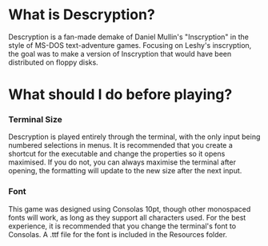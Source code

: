 # What is Descryption?
Descryption is a fan-made demake of Daniel Mullin's "Inscryption" in the style of MS-DOS text-adventure games. Focusing on Leshy's inscryption, the goal was to make a version of Inscryption that would have been distributed on floppy disks. 

# What should I do before playing?
### Terminal Size
Descryption is played entirely through the terminal, with the only input being numbered selections in menus. It is recommended that you create a shortcut for the executable and change the properties so it opens maximised. If you do not, you can always maximise the terminal after opening, the formatting will update to the new size after the next input. 
### Font
This game was designed using Consolas 10pt, though other monospaced fonts will work, as long as they support all characters used. For the best experience, it is recommended that you change the terminal's font to Consolas. A .ttf file for the font is included in the Resources folder. 